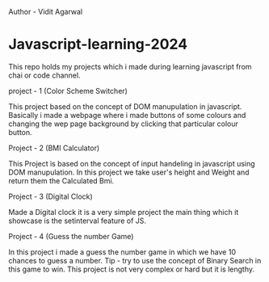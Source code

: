 Author - Vidit Agarwal
# Javascript-learning-2024
This repo holds my projects which i made during learning javascript from chai or code channel.

project - 1 (Color Scheme Switcher)

This project based on the concept of DOM manupulation in javascript.
Basically i made a webpage where i made buttons of some colours and changing the wep page background by clicking that particular colour button.

Project - 2 (BMI Calculator)

This Project is based on the concept of input handeling in javascript using DOM manupulation.
In this project we take user's height and Weight and return them the Calculated Bmi.

Project - 3 (Digital Clock)

Made a Digital clock it is a very simple project the main thing which it showcase is the setinterval feature of JS.

Project - 4 (Guess the number Game)

In this project i made a guess the number game in which we have 10 chances to guess a number.
Tip - try to use the concept of Binary Search in this game to win. 
This project is not very complex or hard but it is lengthy.
